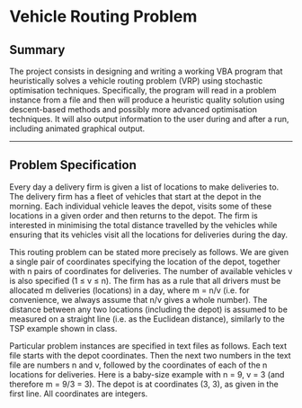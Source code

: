 # Vehicle Routing Problem

## Summary
The project consists in designing and writing a working VBA program that heuristically solves a vehicle routing problem (VRP) 
using stochastic optimisation techniques. Specifically, the program will read in a problem instance from a file and then will 
produce a heuristic quality solution using descent-based methods and possibly more advanced optimisation techniques. It will 
also output information to the user during and after a run, including animated graphical output.

-----------------------------------------------------------------------------------------------------------------------------

## Problem Specification
Every day a delivery firm is given a list of locations to make deliveries to. The delivery firm has a fleet of vehicles that start at the depot in the morning. Each individual vehicle leaves the depot, visits some of these locations in a given order and then returns to the depot. The firm is interested in minimising the total distance travelled by the vehicles while ensuring that its vehicles visit all the locations for deliveries during the day.

This routing problem can be stated more precisely as follows. We are given a single pair of coordinates specifying the location of the depot, together with n pairs of coordinates for deliveries. The number of available vehicles v is also specified (1 ≤ v ≤ n). The firm has as a rule that all drivers must be allocated m deliveries (locations) in a day, where m = n/v (i.e. for convenience, we always assume that n/v gives a whole number). The distance between any two locations (including the depot) is assumed to be measured on a straight line (i.e. as the Euclidean distance), similarly to the TSP example shown in class.

Particular problem instances are specified in text files as follows. Each text file starts with the depot coordinates. Then the next two numbers in the text file are numbers n and v, followed by the coordinates of each of the n locations for deliveries. Here is a baby-size example with n = 9, v = 3 (and therefore m = 9/3 = 3). The depot is at coordinates (3, 3), as given in the first line. All coordinates are integers.
